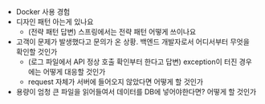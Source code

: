 - Docker 사용 경험
- 디자인 패턴 아는게 있나요
    - (전략 패턴 답변) 스프링에서는 전략 패턴 어떻게 쓰이나요
- 고객이 문제가 발생했다고 문의가 온 상황. 백엔드 개발자로서 어디서부터 무엇을 확인할 것인가
    - (로그 파일에서 API 정상 호출 확인부터 한다고 답변) exception이 터진 경우에는 어떻게 대응할 것인가
    - request 자체가 서버에 들어오지 않았다면 어떻게 할 것인가
- 용량이 엄청 큰 파일을 읽어들여서 데이터를 DB에 넣어야한다면? 어떻게 할 것인가
